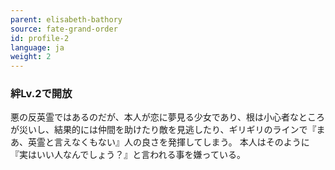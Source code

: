 ```yaml
---
parent: elisabeth-bathory
source: fate-grand-order
id: profile-2
language: ja
weight: 2
---
```


### 絆Lv.2で開放

悪の反英霊ではあるのだが、本人が恋に夢見る少女であり、根は小心者なところが災いし、結果的には仲間を助けたり敵を見逃したり、ギリギリのラインで『まあ、英霊と言えなくもない』人の良さを発揮してしまう。
本人はそのように『実はいい人なんでしょう？』と言われる事を嫌っている。
